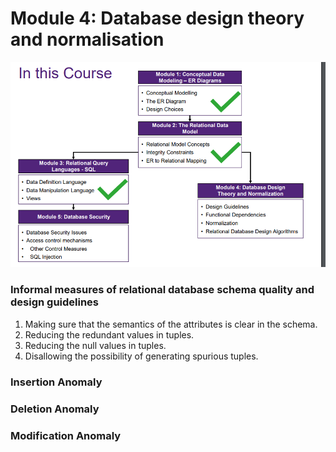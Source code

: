 # Module 4: Database design theory and normalisation

![alt text](assets\IMG86.PNG)

### Informal measures of relational database schema quality and design guidelines
1. Making sure that the semantics of the attributes is clear in the
schema.
2. Reducing the redundant values in tuples.
3. Reducing the null values in tuples.
4. Disallowing the possibility of generating spurious tuples.

### Insertion Anomaly

### Deletion Anomaly




### Modification Anomaly
